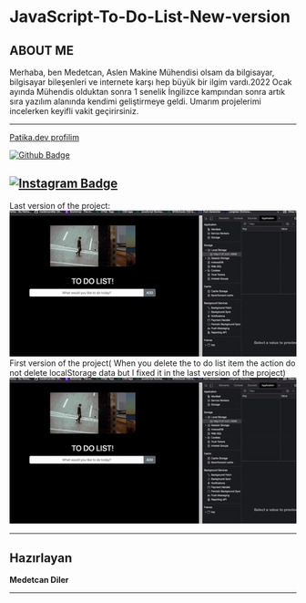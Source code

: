 # JavaScript-To-Do-List-New-version
## ABOUT ME 
Merhaba, ben Medetcan, Aslen Makine Mühendisi olsam da bilgisayar, bilgisayar bileşenleri ve internete karşı hep büyük bir ilgim vardı.2022 Ocak ayında Mühendis olduktan sonra 1 senelik İngilizce kampından sonra artık sıra yazılım alanında kendimi geliştirmeye geldi. Umarım projelerimi incelerken keyifli vakit geçirirsiniz.

---

[Patika.dev profilim](https://app.patika.dev/meddo)

[![Github Badge](https://img.shields.io/badge/-Github-000?style=quare&labelColor=000&logo=Github&logoColor=white&link=link)](https://github.com/medetcandiler)

[![Instagram Badge](https://img.shields.io/badge/-Instagram-C13584?style=flat-quare&labelColor=C13584&logo=instagram&logoColor=white&link=link)](https://www.instagram.com/medetdiler/)
---
Last version of the project:
![proje-örnek-sunum-gif](https://github.com/medetcandiler/JavaScript-To-Do-List-New-version/blob/main/New-to-do-list-project.gif)
First version of the project( When you delete the to do list item the action do not delete localStorage data but I fixed it in the last version of the project)
![proje-örnek-sunum-gif](https://github.com/medetcandiler/JavaScript-To-Do-List-New-version/blob/main/New-to-do-list-project.gif)



---

## Hazırlayan
**Medetcan Diler**




---
